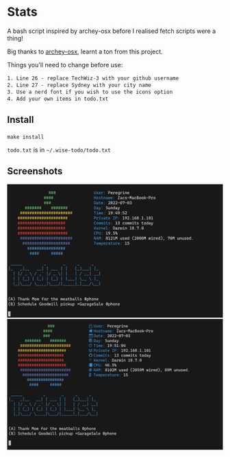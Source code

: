 # Stats

A bash script inspired by archey-osx before I realised fetch scripts were a thing!  

Big thanks to [archey-osx](https://github.com/obihann/archey-osx), learnt a ton from this project.  

Things you'll need to change before use:
```
1. Line 26 - replace TechWiz-3 with your github username
2. Line 27 - replace Sydney with your city name
3. Use a nerd font if you wish to use the icons option 
4. Add your own items in todo.txt
``` 

## Install
`make install`  

`todo.txt` is in `~/.wise-todo/todo.txt`  

## Screenshots

<img src="./screenshots/screenshot1.png" alt="Screenshot" width="750">
<img src="./screenshots/screenshot2.png" alt="Screenshot" width="750">
